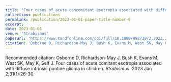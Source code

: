 ```yaml
---
title: "Four cases of acute concomitant esotropia associated with diffuse intrinsic pontine glioma in children"
collection: publications
permalink: /publication/2023-01-01-paper-title-number-9
excerpt: 
date: 2023-01-01
venue: 'Strabismus'
paperurl: 'https://www.tandfonline.com/doi/full/10.1080/09273972.2022.2143823?casa_token=LwAUmdCs6AEAAAAA%3AmrJdyNA61QqEBYWvX3Bo7S9rW9OC1zM8GwSZhGmdJhqzZPs_odxgzLksEbePz-o-WTJYGPWobgLQ'
citation: 'Osborne D, Richardson-May J, Bush K, Evans M, West SK, May K, Self J. Four cases of acute comitant esotropia associated with diffuse intrinsic pontine glioma in children. <i>Strabismus</i>. 2023 Jan 2;31(1):26-30.'
---
```


Recommended citation: Osborne D, Richardson-May J, Bush K, Evans M, West SK, May K, Self J. Four cases of acute comitant esotropia associated with diffuse intrinsic pontine glioma in children. <i>Strabismus</i>. 2023 Jan 2;31(1):26-30.
